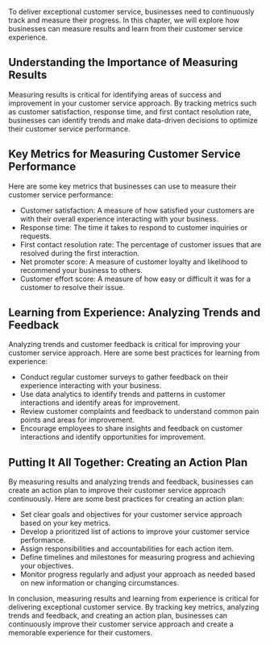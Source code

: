 
To deliver exceptional customer service, businesses need to continuously track and measure their progress. In this chapter, we will explore how businesses can measure results and learn from their customer service experience.

Understanding the Importance of Measuring Results
-------------------------------------------------

Measuring results is critical for identifying areas of success and improvement in your customer service approach. By tracking metrics such as customer satisfaction, response time, and first contact resolution rate, businesses can identify trends and make data-driven decisions to optimize their customer service performance.

Key Metrics for Measuring Customer Service Performance
------------------------------------------------------

Here are some key metrics that businesses can use to measure their customer service performance:

* Customer satisfaction: A measure of how satisfied your customers are with their overall experience interacting with your business.
* Response time: The time it takes to respond to customer inquiries or requests.
* First contact resolution rate: The percentage of customer issues that are resolved during the first interaction.
* Net promoter score: A measure of customer loyalty and likelihood to recommend your business to others.
* Customer effort score: A measure of how easy or difficult it was for a customer to resolve their issue.

Learning from Experience: Analyzing Trends and Feedback
-------------------------------------------------------

Analyzing trends and customer feedback is critical for improving your customer service approach. Here are some best practices for learning from experience:

* Conduct regular customer surveys to gather feedback on their experience interacting with your business.
* Use data analytics to identify trends and patterns in customer interactions and identify areas for improvement.
* Review customer complaints and feedback to understand common pain points and areas for improvement.
* Encourage employees to share insights and feedback on customer interactions and identify opportunities for improvement.

Putting It All Together: Creating an Action Plan
------------------------------------------------

By measuring results and analyzing trends and feedback, businesses can create an action plan to improve their customer service approach continuously. Here are some best practices for creating an action plan:

* Set clear goals and objectives for your customer service approach based on your key metrics.
* Develop a prioritized list of actions to improve your customer service performance.
* Assign responsibilities and accountabilities for each action item.
* Define timelines and milestones for measuring progress and achieving your objectives.
* Monitor progress regularly and adjust your approach as needed based on new information or changing circumstances.

In conclusion, measuring results and learning from experience is critical for delivering exceptional customer service. By tracking key metrics, analyzing trends and feedback, and creating an action plan, businesses can continuously improve their customer service approach and create a memorable experience for their customers.
